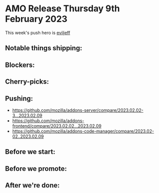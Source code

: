 # AMO Release Thursday 9th February 2023

This week's push hero is [eviljeff](https://github.com/eviljeff)

## Notable things shipping:

## Blockers:

## Cherry-picks:

## Pushing:

- https://github.com/mozilla/addons-server/compare/2023.02.02-3...2023.02.09
- https://github.com/mozilla/addons-frontend/compare/2023.02.02...2023.02.09
- https://github.com/mozilla/addons-code-manager/compare/2023.02-02..2023.02.09

## Before we start:

## Before we promote:

## After we're done:
